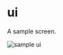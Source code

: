 # ui

A sample screen.


![sample ui](https://user-images.githubusercontent.com/84624167/135124775-9c6512ea-695e-4d3b-a5ab-b4b4d2025765.jpeg)
